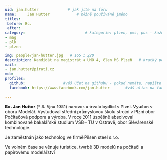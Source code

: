 ```yaml
---
uid: jan.hutter				# jak jste na fóru
name:     Jan Hutter  			# běžně používáné jméno
titles:
 before: Bc.
 after: 
category:                 			# kategorie: plzen, pms, pos - každá na svůj řádek
- mag
- plk
- plzen

img: people/jan-hutter.jpg   # 165 x 220
description: Kandidát na magistrát a ÚMO 4, člen MS Plzeň   # kratký popis, max 160 znaků
mail:
- jan.hutter@pirati.cz
mob: 
profiles:
  github:                 #váš účet na githubu - pokud nemáte, napište před to #
  facebook: https://www.facebook.com/jan.hutter		  #váš alias na facebooku - pokud nemáte, napište před to #
  
--- 
```


**Bc. Jan Hutter** (* 8. října 1981) narozen a trvale bydlící v Plzni. Vyučen v oboru Modelář. Vystudoval střední průmyslovou školu strojní v Plzni obor Počítačová podpora a výroba. V roce 2011 úspěšně absolvoval kombinované bakalářské studium VŠB – TU v Ostravě, obor Slévárenské technologie.

Je zaměstnán jako technolog ve firmě Pilsen steel s.r.o.

Ve volném čase se věnuje turistice, tvorbě 3D modelů na počítači a papírovému modelářství

